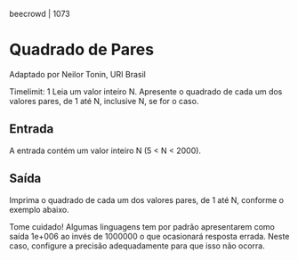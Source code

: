 beecrowd | 1073
# Quadrado de Pares
Adaptado por Neilor Tonin, URI  Brasil

Timelimit: 1
Leia um valor inteiro N. Apresente o quadrado de cada um dos valores pares, de 1 até N, inclusive N, se for o caso.

## Entrada
A entrada contém um valor inteiro N (5 < N < 2000).

## Saída
Imprima o quadrado de cada um dos valores pares, de 1 até N, conforme o exemplo abaixo.

Tome cuidado! Algumas linguagens tem por padrão apresentarem como saída 1e+006 ao invés de 1000000 o que ocasionará resposta errada. Neste caso, configure a precisão adequadamente para que isso não ocorra.